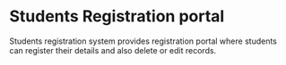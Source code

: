 # Students Registration portal
 Students registration system provides registration portal where students can register their details and also delete or edit records.
